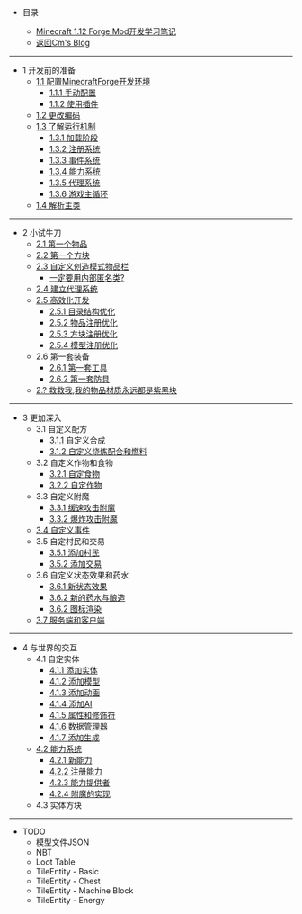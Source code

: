 - 目录

	- [Minecraft 1.12 Forge Mod开发学习笔记](README.md)
	- [返回Cm's Blog](http://cmmmmmm.com/)

---

- 1 开发前的准备
	- [1.1 配置MinecraftForge开发环境](README.md)
		- [1.1.1 手动配置](chapter-1/1.1/1.1.1.md)
		- [1.1.2 使用插件](chapter-1/1.1/1.1.2.md)
	- [1.2 更改编码](chapter-1/1.2.md)
	- [1.3 了解运行机制](chapter-1/1.3/README.md)
		- [1.3.1 加载阶段](chapter-1/1.3/1.3.1.md)
		- [1.3.2 注册系统](chapter-1/1.3/1.3.2.md)
	    - [1.3.3 事件系统](chapter-1/1.3/1.3.3.md)
	    - [1.3.4 能力系统](chapter-1/1.3/1.3.4.md)
	    - [1.3.5 代理系统](chapter-1/1.3/1.3.5.md)
	    - [1.3.6 游戏主循环](chapter-1/1.3/1.3.6.md)
	- [1.4 解析主类](chapter-1/1.4.md)

---

- 2 小试牛刀
	- [2.1 第一个物品](chapter-2/2.1.md)
	- [2.2 第一个方块](chapter-2/2.2.md)
	- [2.3 自定义创造模式物品栏](chapter-2/2.3/README.md)
		- [一定要用内部匿名类?](chapter-2/2.3/Anonymous%20Inner%20Class.md)
	- [2.4 建立代理系统](chapter-2/2.4.md)
	- [2.5 高效化开发](chapter-2/2.5/README.md)
		- [2.5.1 目录结构优化](chapter-2/2.5/2.5.1.md)
		- [2.5.2 物品注册优化](chapter-2/2.5/2.5.2.md)
	    - [2.5.3 方块注册优化](chapter-2/2.5/2.5.3.md)
	    - [2.5.4 模型注册优化](chapter-2/2.5/2.5.4.md)
	- 2.6 第一套装备
		- [2.6.1 第一套工具](chapter-2/2.6/2.6.1%20first%20tools.md) 
		- [2.6.2 第一套防具](chapter-2/2.6/2.6.2%20first%20armor.md)
	- [2.? 救救我,我的物品材质永远都是紫黑块](chapter-2/2.Missing%20Texture.md)

---

- 3 更加深入
	- 3.1 自定义配方
		- [3.1.1 自定义合成](chapter-3/3.1/3.1.1.md) 
		- [3.1.2 自定义烧炼配合和燃料](chapter-3/3.1/3.1.2.md)
	- 3.2 自定义作物和食物
		- [3.2.1 自定食物](chapter-3/3.2/3.2.1.md)
		- [3.2.2 自定作物](chapter-3/3.2/3.2.2.md)
	- 3.3 自定义附魔
		- [3.3.1 缓速攻击附魔](chapter-3/3.3/slownessEnchant.md)
		- [3.3.2 爆炸攻击附魔](chapter-3/3.3/explosionenchant.md)
	- [3.4 自定义事件](chapter-3/3.4/callevent.md)
	- 3.5 自定村民和交易
		- [3.5.1 添加村民](chapter-3/3.5/addVillage.md)
		- [3.5.2 添加交易](chapter-3/3.5/addTradList.md)
	- 3.6 自定义状态效果和药水
		- [3.6.1 新状态效果](chapter-3/3.6/customEffect.md)
		- [3.6.2 新的药水与酿造](chapter-3/3.6/newPotionType.md)
		- [3.6.2 图标渲染](chapter-3/3.6/effectUI.md)
	- [3.7 服务端和客户端](chapter-3/3.7/side.md)

---

- 4 与世界的交互
	- 4.1 自定实体
		- [4.1.1 添加实体](chapter-4/entity/addEntity.md)
		- [4.1.2 添加模型](chapter-4/entity/addModel.md)
		- [4.1.3 添加动画](chapter-4/entity/customAnimation.md)
		- [4.1.4 添加AI](chapter-4/entity/entityAI.md)
		- [4.1.5 属性和修饰符](chapter-4/entity/attribute.md)
		- [4.1.6 数据管理器](chapter-4/entity/dataManager.md)
		- [4.1.7 添加生成](chapter-4/entity/spawn.md)
	- [4.2 能力系统](chapter-4/capability/README.md)
		- [4.2.1 新能力](chapter-4/capability/addCap.md)
		- [4.2.2 注册能力](chapter-4/capability/registryCap.md)
		- [4.2.3 能力提供者](chapter-4/capability/capProvider.md)
		- [4.2.4 附魔的实现](chapter-4/capability/enchImp.md)
	-  4.3 实体方块

---
- TODO
	- 模型文件JSON
	- NBT
	- Loot Table
	- TileEntity - Basic
	- TileEntity - Chest
	- TileEntity - Machine Block
	- TileEntity - Energy